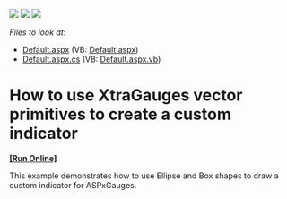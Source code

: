 <!-- default badges list -->
![](https://img.shields.io/endpoint?url=https://codecentral.devexpress.com/api/v1/VersionRange/128614777/13.1.4%2B)
[![](https://img.shields.io/badge/Open_in_DevExpress_Support_Center-FF7200?style=flat-square&logo=DevExpress&logoColor=white)](https://supportcenter.devexpress.com/ticket/details/E1496)
[![](https://img.shields.io/badge/📖_How_to_use_DevExpress_Examples-e9f6fc?style=flat-square)](https://docs.devexpress.com/GeneralInformation/403183)
<!-- default badges end -->
<!-- default file list -->
*Files to look at*:

* [Default.aspx](./CS/CustomIndicator/Default.aspx) (VB: [Default.aspx](./VB/CustomIndicator/Default.aspx))
* [Default.aspx.cs](./CS/CustomIndicator/Default.aspx.cs) (VB: [Default.aspx.vb](./VB/CustomIndicator/Default.aspx.vb))
<!-- default file list end -->
# How to use XtraGauges vector primitives to create a custom indicator
<!-- run online -->
**[[Run Online]](https://codecentral.devexpress.com/e1496/)**
<!-- run online end -->


<p>This example demonstrates how to use Ellipse and Box shapes to draw a custom indicator for ASPxGauges.</p>

<br/>


